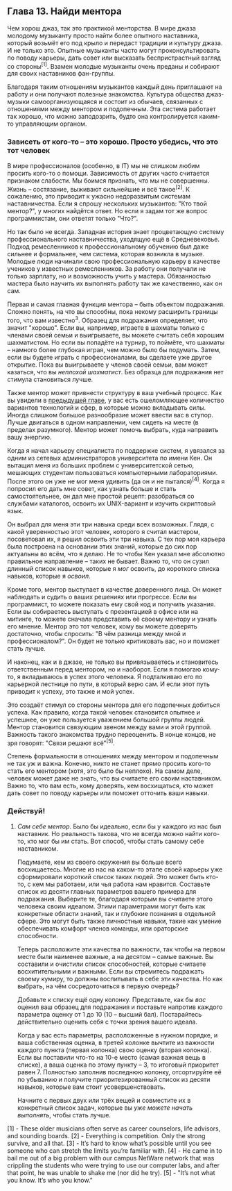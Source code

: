 <h2>Глава 13. Найди ментора</h2>
<p>Чем хорош джаз, так это практикой менторства. В мире джаза молодому музыканту просто найти более опытного наставника, который возьмёт его под крыло и передаст традиции и культуру джаза. И не только это. Опытные музыканты часто могут проконсультировать по поводу карьеры, дать совет или высказать беспристрастный взгляд со стороны<sup>[1]</sup>. Взамен молодые музыканты очень преданы и собирают для своих наставников фан-группы.</p>

<p>Благодаря таким отношениям музыкантов каждый день приглашают на работу и они получают полезные знакомства. Культура общества джаз-музыки самоорганизующаяся и состоит из обычаев, связанных с отношениями между ментором и подопечным. Эта система работает так хорошо, что можно заподозрить, будто она контролируется каким-то управляющим органом.</p>

<h3>Зависеть от кого-то – это хорошо. Просто убедись, что это тот человек</h3>

<p>В мире профессионалов (особенно, в IT) мы не слишком любим просить кого-то о помощи. Зависимость от других часто считается признаком слабости. Мы боимся признать, что мы не совершенны. Жизнь – состязание, выживают сильнейшие и всё такое<sup>[2]</sup>. К сожалению, это приводит к ужасно недоразвитым системам наставничества. Если я спрошу нескольких музыкантов: "Кто твой ментор?", у многих найдётся ответ. Но если я задам тот же вопрос программистам, они ответят только "Что?".</p>

<p>Но так было не всегда. Западная история знает процветающую систему профессионального наставничества, уходящую ещё в Средневековье. Подход ремесленников к профессиональному обучению был даже сильнее и формальнее, чем система, которая возникла в музыке. Молодые люди начинали свою профессиональную карьеру в качестве учеников у известных ремесленников. За работу они получали не только зарплату, но и возможность учить у мастера. Обязанностью мастера было научить их выполнять работу так же качественно, как он сам.</p>

<p>Первая и самая главная функция ментора – быть объектом подражания. Сложно понять, на что вы способны, пока некому расширить границы того, что вам известно<sup>3</sup>. Образец для подражания определяет, что значит "хорошо". Если вы, например, играете в шахматы только с членами своей семьи и выигрываете, вы можете считать себя хорошим шахматистом. Но если вы попадёте на турнир, то поймёте, что шахматы – намного более глубокая играя, чем можно было бы подумать. Затем, если вы будете играть с профессионалами, вы сделаете уже другое открытие. Пока вы выигрываете у членов своей семьи, вам может казаться, что вы <i>неплохой шахматист</i>. Без образца для подражания нет стимула становиться лучше.</p>

<p>Также ментор может привнести структуру в ваш учебный процесс. Как вы увидели в <a href=http://habrahabr.ru/post/206682/"">предыдущей главе</a>, у вас есть ошеломляющее количество вариантов технологий и сфер, в которые можно вкладывать силы. Иногда слишком большое разнообразие может ввести вас в ступор. Лучше двигаться в одном направлении, чем сидеть на месте (в пределах разумного). Ментор может помочь выбрать, куда направить вашу энергию.</p>

<p>Когда я начал карьеру специалиста по поддержке систем, я увязался за одним из сетевых администраторов университета по имени Кен. Он вытащил меня из больших проблем с университетской сетью, мешающих студентам пользоваться компьютерными лабораториями. После этого он уже не мог меня удивить (да он и не пытался)<sup>[4]</sup>. Когда я попросил его дать мне совет, как узнать больше и стать самостоятельнее, он дал мне простой рецепт: разобраться со службами каталогов, освоить их UNIX-вариант и изучить скриптовый язык.
</p>

<p>Он выбрал для меня эти три навыка среди всех возможных. Глядя, с какой уверенностью этот человек, которого я считал мастером, посоветовал их, я решил освоить эти три навыка. С тех пор моя карьера была построена на основании этих знаний, которые до сих пор актуальны во всём, что я делаю. Не то чтобы Кен указал мне абсолютно правильное направление – таких не бывает. Важно то, что он сузил длинный список навыков, которые я <i>мог</i> освоить, до короткого списка навыков, которые я <i>освоил</i>.</p>

<p>Кроме того, ментор выступает в качестве доверенного лица. Он может наблюдать и судить о ваших решениях или прогрессе. Если вы программист, то можете показать ему свой код и получить указания. Если вы собираетесь выступать с презентацией в офисе или на митинге, то можете сначала представить её своему ментору и узнать его мнение. Ментор это тот человек, кому вы можете доверять достаточно, чтобы спросить: "В чём разница между мной и профессионалом?". Он будет не только критиковать вас, но и поможет стать лучше.</p>

<p>И наконец, как и в джазе, не только вы привязываетесь и становитесь ответственным перед ментором, но и наоборот. Если я помогаю кому-то, я вкладываюсь в успех этого человека. Я подталкиваю его по карьерной лестнице по пути, в который верю сам. И если этот путь приводит к успеху, это также и мой успех.</p>

<p>Это создаёт стимул со стороны ментора для его подопечных добиться успеха. Как правило, когда такой человек становится опытнее и успешнее, он уже пользуется уважением большой группы людей. Ментор становится связующим звеном между вами и этой группой. Важность такого знакомства трудно переоценить. В конце концов, не зря говорят: "Связи решают всё"<sup>[5]</sup>.</p>

<p>Степень формальности в отношениях между ментором и подопечным не так уж и важна. Конечно, никто не станет прямо просить кого-то стать его ментором (хотя, это было бы неплохо). На самом деле, человек может даже не знать, что вы считаете его своим наставником. Важно то, что вам есть, кому доверять, кем восхищаться, кто может дать совет по поводу карьеры или поможет отточить ваши навыки.</p>

<h3>Действуй!</h3>

<ol>
	<li> <p><i>Сам себе ментор</i>. Было бы идеально, если бы у каждого из нас был наставник. Но реальность такова, что не всегда можно найти кого-то, кто мог бы им стать. Вот способ, чтобы стать самому себе наставником.</p>
	<p>Подумаете, кем из своего окружения вы больше всего восхищаетесь. Многие из нас на каком-то этапе своей карьеры уже сформировали короткий список таких людей. Это может быть кто-то, с кем мы работаем, или чья работа нам нравится. Составьте список из десяти главных параметров вашего примера для подражания. Выберите те, благодаря которым вы считаете этого человека своим идеалом. Этими параметрами могут быть как конкретные области знаний, так и глубокие познания в отдельной сфере. Это могут быть также личностные навыки, такие как умение обеспечивать комфорт членов команды, или ораторские способности.</p>
	<p>Теперь расположите эти качества по важности, так чтобы на первом месте были наименее важные, а на десятом – самые важные. Вы составили и очистили список способностей, которые считаете восхитительными и важными. Если вы стремитесь подражать своему кумиру, то должны воспитывать в себе эти качества. Но как выбрать, на чём сосредоточиться в первую очередь?</p>
	<p>Добавьте к списку ещё одну колонку. Представьте, как бы <i>вас</i> оценил ваш образец для подражания и поставьте напротив каждого параметра оценку от 1 до 10 (10 – высший бал). Постарайтесь действительно оценить себя с точки зрения вашего идеала.</p>
	<p>Когда у вас есть параметры, расположенные в нужном порядке, и ваша собственная оценка, в третей колонке вычтите из важности каждого пункта (первая колонка) свою оценку (вторая колонка). Если вы поставили что-то на 10-е место (самая важная вещь в списке), а ваша оценка по этому пункту – 3, то итоговый приоритет равен 7. Полностью заполнив последнюю колонку, отсортируйте её по убыванию и получите приоритезированный список из десяти навыков, которые вам стоит усовершенствовать.</p>
	<p>Начните с первых двух или трёх вещей и совместите их в конкретный список задач, которые вы <i>уже можете начать выполнять</i>, чтобы стать лучше.</p>
</ol>


[1] - These older musicians often serve as career counselors, life advisors, and sounding boards.
[2] - Everything is competition. Only the strong survive, and all that.
[3] - It’s hard to know what’s possible until you see someone who can stretch the limits you’re familiar with.
[4] - He came in to bail me out of a big problem with our campus NetWare network that was crippling the students who were trying to use our computer labs, and after that point, he was unable to shake me (nor did he try).
[5] - "It’s not what you know. It’s who you know."